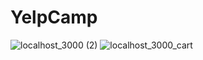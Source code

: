 <h1> YelpCamp</h1>

![localhost_3000 (2)](https://user-images.githubusercontent.com/58156920/174916833-904ff6ac-ed39-4e4a-8203-072bc4b71bce.png)
![localhost_3000_cart](https://user-images.githubusercontent.com/58156920/174916842-4ab1ade4-4eaf-4288-91be-b2d41b33f967.png)
